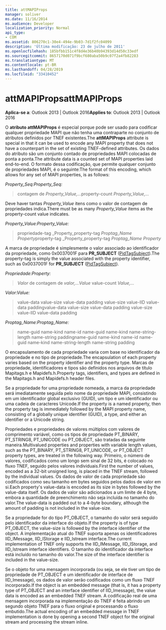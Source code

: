 ```yaml
---
title: attMAPIProps
manager: soliver
ms.date: 11/16/2014
ms.audience: Developer
localization_priority: Normal
api_type:
- COM
ms.assetid: 806270c1-30e4-494e-9b03-7d1f2fc04099
description: 'Última modificação: 23 de julho de 2011'
ms.openlocfilehash: 185bfbb151c4f8d4e36b40b94393d14d50c33edf
ms.sourcegitcommit: 8657170d071f9bcf680aba50b9c07f2a4fb82283
ms.translationtype: MT
ms.contentlocale: pt-BR
ms.lasthandoff: 04/28/2019
ms.locfileid: "33410452"
---
```

# <a name="attmapiprops"></a><span data-ttu-id="b2b0e-103">attMAPIProps</span><span class="sxs-lookup"><span data-stu-id="b2b0e-103">attMAPIProps</span></span>

  
  
<span data-ttu-id="b2b0e-104">**Aplica-se a**: Outlook 2013 | Outlook 2016</span><span class="sxs-lookup"><span data-stu-id="b2b0e-104">**Applies to**: Outlook 2013 | Outlook 2016</span></span> 
  
<span data-ttu-id="b2b0e-105">O **atributo attMAPIProps** é especial porque pode ser usado para codificar qualquer propriedade MAPI que não tenha uma contraparte no conjunto de atributos definidos por TNEF existentes.</span><span class="sxs-lookup"><span data-stu-id="b2b0e-105">The **attMAPIProps** attribute is special in that it can be used to encode any MAPI property that does not have a counterpart in the set of existing TNEF-defined attributes.</span></span> <span data-ttu-id="b2b0e-106">Os dados do atributo são um conjunto contado de propriedades MAPI colocadas de ponta a ponta.</span><span class="sxs-lookup"><span data-stu-id="b2b0e-106">The attribute data is a counted set of MAPI properties laid end-to-end.</span></span> <span data-ttu-id="b2b0e-107">O formato dessa codificação, que permite qualquer conjunto de propriedades MAPI, é o seguinte:</span><span class="sxs-lookup"><span data-stu-id="b2b0e-107">The format of this encoding, which allows for any set of MAPI properties, is as follows:</span></span>  
  
 <span data-ttu-id="b2b0e-108">_Property_Seq:_</span><span class="sxs-lookup"><span data-stu-id="b2b0e-108">_Property_Seq:_</span></span>
  
> <span data-ttu-id="b2b0e-109">contagem de  _Property_Value,..._</span><span class="sxs-lookup"><span data-stu-id="b2b0e-109">property-count  _Property_Value,..._</span></span>
    
<span data-ttu-id="b2b0e-110">Deve haver tantas  _Property_Value_ itens como o valor de contagem de propriedades indica.</span><span class="sxs-lookup"><span data-stu-id="b2b0e-110">There must be as many  _Property_Value_ items as the property-count value indicates.</span></span> 
  
 <span data-ttu-id="b2b0e-111">_Property_Value:_</span><span class="sxs-lookup"><span data-stu-id="b2b0e-111">_Property_Value:_</span></span>
  
> <span data-ttu-id="b2b0e-112">propriedade-tag _Property_property-tag  _Proptag_Name Property_</span><span class="sxs-lookup"><span data-stu-id="b2b0e-112">property-tag  _Property_property-tag  _Proptag_Name Property_</span></span>
    
<span data-ttu-id="b2b0e-113">A marca de propriedade é simplesmente o valor associado ao identificador da propriedade, como 0x0037001F para **PR_SUBJECT** ([PidTagSubject](pidtagsubject-canonical-property.md)).</span><span class="sxs-lookup"><span data-stu-id="b2b0e-113">The property-tag is simply the value associated with the property identifier, such as 0x0037001F for **PR_SUBJECT** ([PidTagSubject](pidtagsubject-canonical-property.md)).</span></span>
  
 <span data-ttu-id="b2b0e-114">_Propriedade:_</span><span class="sxs-lookup"><span data-stu-id="b2b0e-114">_Property:_</span></span>
  
>  <span data-ttu-id="b2b0e-115">_Valor_ de contagem de  _valor,..._</span><span class="sxs-lookup"><span data-stu-id="b2b0e-115">_Value_ value-count  _Value,..._</span></span>
    
 <span data-ttu-id="b2b0e-116">_Valor:_</span><span class="sxs-lookup"><span data-stu-id="b2b0e-116">_Value:_</span></span>
  
> <span data-ttu-id="b2b0e-117">value-data value-size value-data padding value-size value-IID value-data padding</span><span class="sxs-lookup"><span data-stu-id="b2b0e-117">value-data value-size value-data padding value-size value-IID value-data padding</span></span>
    
 <span data-ttu-id="b2b0e-118">_Proptag_Name:_</span><span class="sxs-lookup"><span data-stu-id="b2b0e-118">_Proptag_Name:_</span></span>
  
> <span data-ttu-id="b2b0e-119">name-guid name-kind name-id name-guid name-kind name-string-length name-string padding</span><span class="sxs-lookup"><span data-stu-id="b2b0e-119">name-guid name-kind name-id name-guid name-kind name-string-length name-string padding</span></span>
    
<span data-ttu-id="b2b0e-120">O encapsulamento de cada propriedade varia com base no identificador da propriedade e no tipo de propriedade.</span><span class="sxs-lookup"><span data-stu-id="b2b0e-120">The encapsulation of each property varies based on the property identifier and the property type.</span></span> <span data-ttu-id="b2b0e-121">Marcas de propriedade, identificadores e tipos são definidos nos arquivos de título Mapitags.h e Mapidefs.h.</span><span class="sxs-lookup"><span data-stu-id="b2b0e-121">Property tags, identifiers, and types are defined in the Mapitags.h and Mapidefs.h header files.</span></span>
  
<span data-ttu-id="b2b0e-122">Se a propriedade for uma propriedade nomeada, a marca da propriedade será imediatamente seguida pelo nome da propriedade MAPI, consistindo em um identificador global exclusivo (GUID), um tipo e um identificador ou uma cadeia de caracteres Unicode.</span><span class="sxs-lookup"><span data-stu-id="b2b0e-122">If the property is a named property, then the property tag is immediately followed by the MAPI property name, consisting of a globally unique identifier (GUID), a type, and either an identifier or a Unicode string.</span></span>
  
<span data-ttu-id="b2b0e-123">Propriedades e propriedades de valores múltiplos com valores de comprimento variável, como os tipos de propriedade PT_BINARY, PT_STRING8, PT_UNICODE ou PT_OBJECT, são tratadas da seguinte maneira.</span><span class="sxs-lookup"><span data-stu-id="b2b0e-123">Multivalued properties and properties with variable length values, such as the PT_BINARY, PT_STRING8, PT_UNICODE, or PT_OBJECT property types, are treated in the following way.</span></span> <span data-ttu-id="b2b0e-124">Primeiro, o número de valores, codificados como um longo sem sinal de 32 bits, é colocado no fluxo TNEF, seguido pelos valores individuais.</span><span class="sxs-lookup"><span data-stu-id="b2b0e-124">First the number of values, encoded as a 32-bit unsigned long, is placed in the TNEF stream, followed by the individual values.</span></span> <span data-ttu-id="b2b0e-125">Os dados de valor de cada propriedade são codificados como seu tamanho em bytes seguidos pelos dados de valor em si.</span><span class="sxs-lookup"><span data-stu-id="b2b0e-125">Each property's value-data is encoded as its size in bytes followed by the value-data itself.</span></span> <span data-ttu-id="b2b0e-126">Os dados de valor são adicionados a um limite de 4 byte, embora a quantidade de preenchimento não seja incluída no tamanho do valor.</span><span class="sxs-lookup"><span data-stu-id="b2b0e-126">The value-data is padded out to a 4-byte boundary, although the amount of padding is not included in the value-size.</span></span>
  
<span data-ttu-id="b2b0e-127">Se a propriedade for do tipo PT_OBJECT, o tamanho do valor será seguido pelo identificador da interface do objeto.</span><span class="sxs-lookup"><span data-stu-id="b2b0e-127">If the property is of type PT_OBJECT, the value-size is followed by the interface identifier of the object.</span></span> <span data-ttu-id="b2b0e-128">A implementação atual do TNEF suporta apenas os identificadores IID_IMessage, IID_IStorage e IID_Istream interface.</span><span class="sxs-lookup"><span data-stu-id="b2b0e-128">The current implementation of TNEF only supports the IID_IMessage, IID_IStorage, and IID_Istream interface identifiers.</span></span> <span data-ttu-id="b2b0e-129">O tamanho do identificador da interface está incluído no tamanho do valor.</span><span class="sxs-lookup"><span data-stu-id="b2b0e-129">The size of the interface identifier is included in the value-size.</span></span>
  
<span data-ttu-id="b2b0e-130">Se o objeto for uma mensagem incorporada (ou seja, se ele tiver um tipo de propriedade de PT_OBJECT e um identificador de interface de IID_Imessage), os dados de valor serão codificados como um fluxo TNEF incorporado.</span><span class="sxs-lookup"><span data-stu-id="b2b0e-130">If the object is an embedded message (that is, it has a property type of PT_OBJECT and an interface identifier of IID_Imessage), the value data is encoded as an embedded TNEF stream.</span></span> <span data-ttu-id="b2b0e-131">A codificação real de uma mensagem incorporada na implementação do TNEF é feita abrindo um segundo objeto TNEF para o fluxo original e processando o fluxo embutido.</span><span class="sxs-lookup"><span data-stu-id="b2b0e-131">The actual encoding of an embedded message in TNEF implementation is done by opening a second TNEF object for the original stream and processing the stream inline.</span></span>
  

